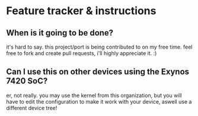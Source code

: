 # Feature tracker & instructions

## When is it going to be done?
it's hard to say. this project/port is being contributed to on my free time. feel free to fork and create pull requests, i'll highly appreciate it. :)

## Can I use this on other devices using the Exynos 7420 SoC?
er, not really. you may use the kernel from this organization, but you will have to edit the configuration to make it work with your device, aswell use a different device tree!
